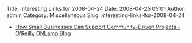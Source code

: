 Title: Interesting Links for 2008-04-24
Date: 2008-04-25 05:01
Author: admin
Category: Miscellaneous
Slug: interesting-links-for-2008-04-24

-   [How Small Businesses Can Support Community-Driven Projects -
    O'Reilly ONLamp
    Blog](http://www.oreillynet.com/onlamp/blog/2008/04/how_small_businesses_can_suppo.html?CMP=OTC-6YE827253101&ATT=How+Small+Businesses+Can+Support+Community-Driven+Projects)

